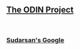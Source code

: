 <html>
    <body>
        <h2><a href="https://www.theodinproject.com/">The ODIN Project</h2>
        <br/>
        <h3 style="color: green;"><a href="https://sudarsanrajagopalan.github.io/google-homepage/">Sudarsan's Google</h3>
    </body>
</html>

